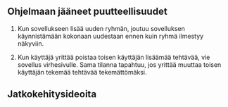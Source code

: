 
## Ohjelmaan jääneet puutteellisuudet

1) Kun sovellukseen lisää uuden ryhmän, joutuu sovelluksen käynnistämään kokonaan uudestaan ennen kuin ryhmä ilmestyy näkyviin.

2) Kun käyttäjä yrittää poistaa toisen käyttäjän lisäämää tehtävää, vie sovellus virhesivulle. Sama tilanna tapahtuu, jos yrittää muuttaa toisen käyttäjän tekemää tehtävää tekemättömäksi.


## Jatkokehitysideoita
